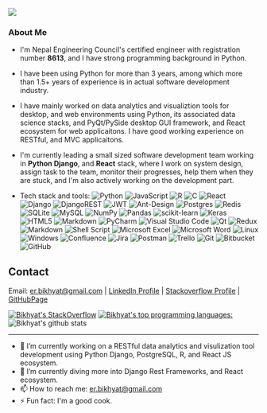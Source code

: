 ![](https://komarev.com/ghpvc/?username=bkhyat&color=green)
### About Me

* I'm Nepal Engineering Council's certified engineer with registration number **8613**, and I have strong programming background in Python.
* I have been using Python for more than 3 years, among which more than 1.5+ years of experience is in actual software development industry.
* I have mainly worked on data analytics and visualiztion tools for desktop, and web environments using Python, its associated data science stacks, and PyQt/PySide desktop GUI framework, and React ecosystem for web applicaitons. I have good working experience on RESTful, and MVC applicaitons. 
* I'm currently leading a small sized software development team working in **Python Django**, and **React** stack, where I work on system design, assign task to the team, monitor their progresses, help them when they are stuck, and I'm also actively working on the development part.

* Tech stack and tools:
![Python](https://img.shields.io/badge/python-3670A0?style=for-the-badge&logo=python&logoColor=ffdd54) ![JavaScript](https://img.shields.io/badge/javascript-%23323330.svg?style=for-the-badge&logo=javascript&logoColor=%23F7DF1E) ![R](https://img.shields.io/badge/r-%23276DC3.svg?style=for-the-badge&logo=r&logoColor=white) ![C](https://img.shields.io/badge/c-%2300599C.svg?style=for-the-badge&logo=c&logoColor=white) ![React](https://img.shields.io/badge/react-%2320232a.svg?style=for-the-badge&logo=react&logoColor=%2361DAFB) ![Django](https://img.shields.io/badge/django-%23092E20.svg?style=for-the-badge&logo=django&logoColor=white) ![DjangoREST](https://img.shields.io/badge/DJANGO-REST-ff1709?style=for-the-badge&logo=django&logoColor=white&color=ff1709&labelColor=gray) ![JWT](https://img.shields.io/badge/JWT-black?style=for-the-badge&logo=JSON%20web%20tokens) ![Ant-Design](https://img.shields.io/badge/-AntDesign-%230170FE?style=for-the-badge&logo=ant-design&logoColor=white) ![Postgres](https://img.shields.io/badge/postgres-%23316192.svg?style=for-the-badge&logo=postgresql&logoColor=white) ![Redis](https://img.shields.io/badge/redis-%23DD0031.svg?style=for-the-badge&logo=redis&logoColor=white) ![SQLite](https://img.shields.io/badge/sqlite-%2307405e.svg?style=for-the-badge&logo=sqlite&logoColor=white) ![MySQL](https://img.shields.io/badge/mysql-%2300f.svg?style=for-the-badge&logo=mysql&logoColor=white) ![NumPy](https://img.shields.io/badge/numpy-%23013243.svg?style=for-the-badge&logo=numpy&logoColor=white) ![Pandas](https://img.shields.io/badge/pandas-%23150458.svg?style=for-the-badge&logo=pandas&logoColor=white) ![scikit-learn](https://img.shields.io/badge/scikit--learn-%23F7931E.svg?style=for-the-badge&logo=scikit-learn&logoColor=white) ![Keras](https://img.shields.io/badge/Keras-%23D00000.svg?style=for-the-badge&logo=Keras&logoColor=white) ![HTML5](https://img.shields.io/badge/html5-%23E34F26.svg?style=for-the-badge&logo=html5&logoColor=white) ![Markdown](https://img.shields.io/badge/markdown-%23000000.svg?style=for-the-badge&logo=markdown&logoColor=white) ![PyCharm](https://img.shields.io/badge/pycharm-143?style=for-the-badge&logo=pycharm&logoColor=black&color=black&labelColor=green) ![Visual Studio Code](https://img.shields.io/badge/Visual%20Studio%20Code-0078d7.svg?style=for-the-badge&logo=visual-studio-code&logoColor=white) ![Qt](https://img.shields.io/badge/Qt-%23217346.svg?style=for-the-badge&logo=Qt&logoColor=white) ![Redux](https://img.shields.io/badge/redux-%23593d88.svg?style=for-the-badge&logo=redux&logoColor=white) ![Markdown](https://img.shields.io/badge/markdown-%23000000.svg?style=for-the-badge&logo=markdown&logoColor=white) ![Shell Script](https://img.shields.io/badge/shell_script-%23121011.svg?style=for-the-badge&logo=gnu-bash&logoColor=white) ![Microsoft Excel](https://img.shields.io/badge/Microsoft_Excel-217346?style=for-the-badge&logo=microsoft-excel&logoColor=white) ![Microsoft Word](https://img.shields.io/badge/Microsoft_Word-2B579A?style=for-the-badge&logo=microsoft-word&logoColor=white) ![Linux](https://img.shields.io/badge/Linux-FCC624?style=for-the-badge&logo=linux&logoColor=black) ![Windows](https://img.shields.io/badge/Windows-0078D6?style=for-the-badge&logo=windows&logoColor=white) ![Confluence](https://img.shields.io/badge/confluence-%23172BF4.svg?style=for-the-badge&logo=confluence&logoColor=white) ![Jira](https://img.shields.io/badge/jira-%230A0FFF.svg?style=for-the-badge&logo=jira&logoColor=white) ![Postman](https://img.shields.io/badge/Postman-FF6C37?style=for-the-badge&logo=postman&logoColor=white) ![Trello](https://img.shields.io/badge/Trello-%23026AA7.svg?style=for-the-badge&logo=Trello&logoColor=white) ![Git](https://img.shields.io/badge/git-%23F05033.svg?style=for-the-badge&logo=git&logoColor=white) ![Bitbucket](https://img.shields.io/badge/bitbucket-%230047B3.svg?style=for-the-badge&logo=bitbucket&logoColor=white) ![GitHub](https://img.shields.io/badge/github-%23121011.svg?style=for-the-badge&logo=github&logoColor=white) 

## Contact
Email: er.bikhyat@gmail.com | [LinkedIn Profile](https://www.linkedin.com/in/bkhyat/) | [Stackoverflow Profile](https://stackoverflow.com/users/9136348/thepyguy) | [GitHubPage](https://bkhyat.github.io)

[![Bikhyat's StackOverflow](https://github-readme-stackoverflow.vercel.app/?userID=9136348)](https://stackoverflow.com/users/9136348/thepyguy)
[![Bikhyat's top programming languages:](https://github-readme-stats.vercel.app/api/top-langs/?username=bkhyat&count_private=true)](https://github.com/bkhyat/)
![Bikhyat's github stats](https://github-readme-stats.vercel.app/api?username=bkhyat&show_icons=true&theme=radical)



----------------------------------------------------------------
- 🔭 I’m currently working on a RESTful data analytics and visulization tool development using Python Django, PostgreSQL, R, and React JS ecosystem.
- 🌱 I’m currently diving more into Django Rest Frameworks, and React ecosystem.
- 📫 How to reach me: er.bikhyat@gmail.com
- ⚡ Fun fact: I'm a good cook.

<!--
**bkhyat/bkhyat** is a ✨ _special_ ✨ repository because its `README.md` (this file) appears on your GitHub profile.

Here are some ideas to get you started:

- 🔭 I’m currently working on ...
- 🌱 I’m currently learning ...
- 👯 I’m looking to collaborate on ...
- 🤔 I’m looking for help with ...
- 💬 Ask me about ...
- 📫 How to reach me: ...
- 😄 Pronouns: ...
- ⚡ Fun fact: ...
-->
